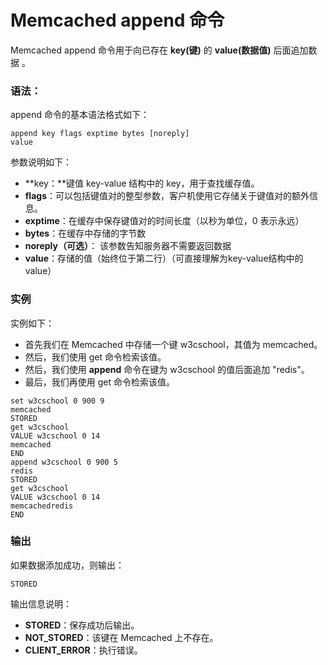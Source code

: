 # Memcached append 命令

Memcached append 命令用于向已存在 **key(键)** 的 **value(数据值)** 后面追加数据 。

### 语法：

append 命令的基本语法格式如下：

```
append key flags exptime bytes [noreply]
value
```

参数说明如下：

- **key：**键值 key-value 结构中的 key，用于查找缓存值。
- **flags**：可以包括键值对的整型参数，客户机使用它存储关于键值对的额外信息。
- **exptime**：在缓存中保存键值对的时间长度（以秒为单位，0 表示永远）
- **bytes**：在缓存中存储的字节数
- **noreply（可选）**： 该参数告知服务器不需要返回数据
- **value**：存储的值（始终位于第二行）（可直接理解为key-value结构中的value）

### 实例

实例如下：

- 首先我们在 Memcached 中存储一个键 w3cschool，其值为 memcached。
- 然后，我们使用 get 命令检索该值。
- 然后，我们使用 **append** 命令在键为 w3cschool 的值后面追加 "redis"。
- 最后，我们再使用 get 命令检索该值。

```
set w3cschool 0 900 9
memcached
STORED
get w3cschool
VALUE w3cschool 0 14
memcached
END
append w3cschool 0 900 5
redis
STORED
get w3cschool
VALUE w3cschool 0 14
memcachedredis
END
```

### 输出

如果数据添加成功，则输出：

```
STORED
```

输出信息说明：

- **STORED**：保存成功后输出。
- **NOT_STORED**：该键在 Memcached 上不存在。
- **CLIENT_ERROR**：执行错误。
